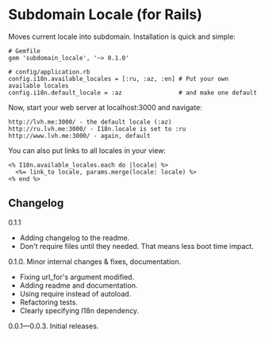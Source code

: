 # Subdomain Locale (for Rails)

Moves current locale into subdomain. Installation is quick and simple:

    # Gemfile
    gem 'subdomain_locale', '~> 0.1.0'

    # config/application.rb
    config.i18n.available_locales = [:ru, :az, :en] # Put your own available locales
    config.i18n.default_locale = :az                # and make one default

Now, start your web server at localhost:3000 and navigate:

    http://lvh.me:3000/ - the default locale (:az)
    http://ru.lvh.me:3000/ - I18n.locale is set to :ru
    http://www.lvh.me:3000/ - again, default

You can also put links to all locales in your view:

    <% I18n.available_locales.each do |locale| %>
      <%= link_to locale, params.merge(locale: locale) %>
    <% end %>

## Changelog

0.1.1

* Adding changelog to the readme.
* Don't require files until they needed. That means less boot time impact.

0.1.0. Minor internal changes & fixes, documentation.

* Fixing url_for's argument modified.
* Adding readme and documentation.
* Using require instead of autoload.
* Refactoring tests.
* Clearly specifying I18n dependency.

0.0.1—0.0.3. Initial releases.

